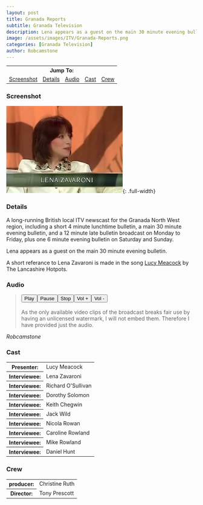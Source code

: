 ```yaml
---
layout: post
title: Granada Reports
subtitle: Granada Television
description: Lena appears as a guest on the main 30 minute evening bulletin.
image: /assets/images/ITV/Granada-Reports.png
categories: [Granada Television]
author: Robcamstone
---
```


<table>
<tr align="center">
<th colspan="5">Jump To:</th>
</tr>
<tr>
<td><a href="#screenshot">Screenshot</a></td>
<td><a href="#details">Details</a></td>
<td><a href="#audio">Audio</a></td>
<td><a href="#cast">Cast</a></td>
<td><a href="#crew">Crew</a></td>
</tr>
</table>

### Screenshot
![](/assets/images/ITV/Granada-Reports.png){: .full-width}

### Details
A long-running British local ITV newscast for the Granada North West region, including a short 4 minute lunchtime bulletin, a main 30 minute evening bulletin, and a 12 minute late bulletin broadcast on Monday to Friday, plus one 6 minute evening bulletin on Saturday and Sunday.

Lena appears as a guest on the main 30 minute evening bulletin.

A short referance to Lena Zavaroni is made in the song [Lucy Meacock](/discography/tribute-songs/2011-06-27-thelancashire-hotpots-achtung-gravy#lucy-meacock) by The Lancashire Hotpots.

### Audio
<audio id="player" src="/assets/media/1992-03-02-granada-reports.mp3"></audio>
> <div><button onclick="document.getElementById('player').play()">Play</button><button onclick="document.getElementById('player').pause()">Pause</button><button onclick="document.getElementById('player').pause(); document.getElementById('player').currentTime = 0;">Stop</button><button onclick="document.getElementById('player').volume += 0.1">Vol +</button><button onclick="document.getElementById('player').volume -= 0.1">Vol -</button></div>
> <br />
> As the only available video clips of the broadcast breaks fair use by having an unlicensed watermark, I will not embed them. Therefore I have provided just the audio.

<cite>Robcamstone</cite>

### Cast
<table>
<tr><th>Presenter:</th><td>Lucy Meacock</td></tr>
<tr><th>Interviewee:</th><td>Lena Zavaroni</td></tr>
<tr><th>Interviewee:</th><td>Richard O'Sullivan</td></tr>
<tr><th>Interviewee:</th><td>Dorothy Solomon</td></tr>
<tr><th>Interviewee:</th><td>Keith Chegwin</td></tr>
<tr><th>Interviewee:</th><td>Jack Wild</td></tr>
<tr><th>Interviewee:</th><td>Nicola Rowan</td></tr>
<tr><th>Interviewee:</th><td>Caroline Rowland</td></tr>
<tr><th>Interviewee:</th><td>Mike Rowland</td></tr>
<tr><th>Interviewee:</th><td>Daniel Hunt</td></tr>
</table>

### Crew
<table>
<tr><th>producer:</th><td>Christine Ruth</td></tr>
<tr><th>Director:</th><td>Tony Prescott</td></tr>
</table>

